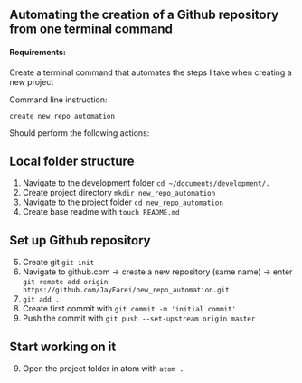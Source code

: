 ## Automating the creation of a Github repository from one terminal command


#### Requirements:

Create a terminal command that automates the steps I take when creating a new project

Command line instruction:

```
create new_repo_automation
```

Should perform the following actions:


Local folder structure
------
1. Navigate to the development folder `cd ~/documents/development/.`
2. Create project directory `mkdir new_repo_automation`
3. Navigate to the project folder `cd new_repo_automation`
4. Create base readme with `touch README.md`

Set up Github repository
------
5. Create git `git init`
6. Navigate to github.com -> create a new repository (same name) -> enter `git remote add origin https://github.com/JayFarei/new_repo_automation.git`
7. `git add .`
7. Create first commit with `git commit -m 'initial commit'`
8. Push the commit with `git push --set-upstream origin master`

Start working on it
------
9. Open the project folder in atom with `atom .`
